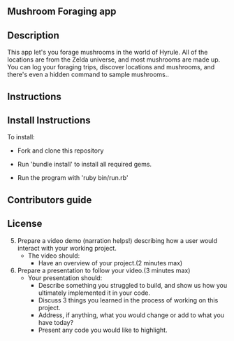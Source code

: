 ## Mushroom Foraging app


## Description
This app let's you forage mushrooms in the world of Hyrule. All of the locations are from the Zelda universe, and most mushrooms are made up. You can log your foraging trips, discover locations and mushrooms, and there's even a hidden command to sample mushrooms..

## Instructions

## Install Instructions

To install:

- Fork and clone this repository

- Run 'bundle install' to install all required gems.

- Run the program with 'ruby bin/run.rb'


## Contributors guide


## License


5. Prepare a video demo (narration helps!) describing how a user would interact with your working project.
    * The video should:
      - Have an overview of your project.(2 minutes max)
6. Prepare a presentation to follow your video.(3 minutes max)
    * Your presentation should:
      - Describe something you struggled to build, and show us how you ultimately implemented it in your code.
      - Discuss 3 things you learned in the process of working on this project.
      - Address, if anything, what you would change or add to what you have today?
      - Present any code you would like to highlight.   

